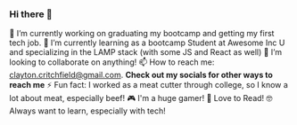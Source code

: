 ### Hi there 👋 ###

🔭 I’m currently working on graduating my bootcamp and getting my first tech job.
🌱 I’m currently learning as a bootcamp Student at Awesome Inc U and specializing in the LAMP stack (with some JS and React as well)
👯 I’m looking to collaborate on anything! 
📫 How to reach me: clayton.critchfield@gmail.com. **Check out my socials for other ways to reach me**
⚡ Fun fact: I worked as a meat cutter through college, so I know a lot about meat, especially beef! 
🎮 I'm a huge gamer! 📖 Love to Read! 🤓 Always want to learn, especially with tech! 
